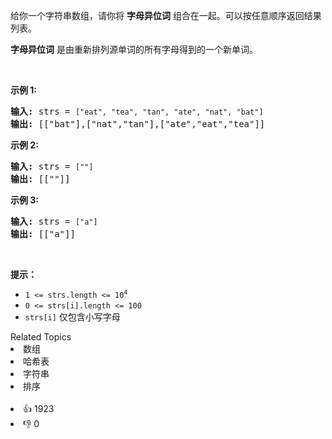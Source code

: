 <p>给你一个字符串数组，请你将 <strong>字母异位词</strong> 组合在一起。可以按任意顺序返回结果列表。</p>

<p><strong>字母异位词</strong> 是由重新排列源单词的所有字母得到的一个新单词。</p>

<p>&nbsp;</p>

<p><strong>示例 1:</strong></p>

<pre>
<strong>输入:</strong> strs = <span><code>["eat", "tea", "tan", "ate", "nat", "bat"]</code></span>
<strong>输出: </strong>[["bat"],["nat","tan"],["ate","eat","tea"]]</pre>

<p><strong>示例 2:</strong></p>

<pre>
<strong>输入:</strong> strs = <span><code>[""]</code></span>
<strong>输出: </strong>[[""]]
</pre>

<p><strong>示例 3:</strong></p>

<pre>
<strong>输入:</strong> strs = <span><code>["a"]</code></span>
<strong>输出: </strong>[["a"]]</pre>

<p>&nbsp;</p>

<p><strong>提示：</strong></p>

<ul> 
 <li><code>1 &lt;= strs.length &lt;= 10<sup>4</sup></code></li> 
 <li><code>0 &lt;= strs[i].length &lt;= 100</code></li> 
 <li><code>strs[i]</code>&nbsp;仅包含小写字母</li> 
</ul>

<div><div>Related Topics</div><div><li>数组</li><li>哈希表</li><li>字符串</li><li>排序</li></div></div><br><div><li>👍 1923</li><li>👎 0</li></div>
